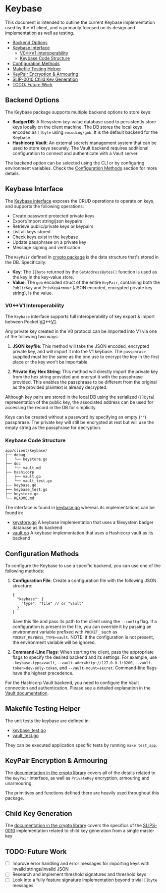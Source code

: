 # Keybase <!-- omit in toc -->

This document is intended to outline the current Keybase implementation used by the V1 client, and is primarily focused on its design and implementation as well as testing.

- [Backend Options](#backend-options)
- [Keybase Interface](#keybase-interface)
  - [V0\<-\>V1 Interoperability](#v0-v1-interoperability)
  - [Keybase Code Structure](#keybase-code-structure)
- [Configuration Methods](#configuration-methods)
- [Makefile Testing Helper](#makefile-testing-helper)
- [KeyPair Encryption \& Armouring](#keypair-encryption--armouring)
- [SLIP-0010 Child Key Generation](#slip-0010-child-key-generation)
- [TODO: Future Work](#todo-future-work)

## Backend Options

The Keybase package supports multiple backend options to store keys:

- **BadgerDB**: A filesystem key-value database used to persistently store keys locally on the client machine. The DB stores the local keys encoded as `[]byte` using `encoding/gob`. It is the default backend for the Keybase.
- **Hashicorp Vault**: An external secrets management system that can be used to store keys securely. The Vault backend requires additional configuration to connect and authenticate with a Vault server.

The backend option can be selected using the CLI or by configuring environment variables. Check the [Configuration Methods](#configuration-methods) section for more details.

## Keybase Interface

The [Keybase interface](./keybase.go) exposes the CRUD operations to operate on keys, and supports the following operations:

- Create password protected private keys
- Export/Import string/json keypairs
- Retrieve public/private keys or keypairs
- List all keys stored
- Check keys exist in the keybase
- Update passphrase on a private key
- Message signing and verification

The `KeyPair` defined in [crypto package](../../../shared/crypto) is the data structure that's stored in the DB. Specifically:

- **Key**: The `[]byte` returned by the `GetAddressBytes()` function is used as the key in the key-value store.
- **Value**: The `gob` encoded struct of the entire `KeyPair`, containing both the `PublicKey` and `PrivKeyArmour` (JSON encoded, encrypted private key string), is the value.

### V0<->V1 Interoperability

The `Keybase` interface supports full interoperability of key export & import between Pocket [V0](https://github.com/pokt-network/pocket-core)<->[V1](https://github.com/pokt-network/pocket).

Any private key created in the V0 protocol can be imported into V1 via one of the following two ways:

1. **JSON keyfile**: This method will take the JSON encoded, encrypted private key, and will import it into the V1 keybase. The `passphrase` supplied must be the same as the one use to encrypt the key in the first place or the key won't be importable.

2. **Private Key Hex String**: This method will directly import the private key from the hex string provided and encrypt it with the passphrase provided. This enables the passphrase to be different from the original as the provided plaintext is already decrypted.

Although key pairs are stored in the local DB using the serialized (`[]byte`) representation of the public key, the associated address can be used for accessing the record in the DB for simplicity.

Keys can be created without a password by specifying an empty (`""`) passphrase. The private key will still be encrypted at rest but will use the empty string as the passphrase for decryption.

### Keybase Code Structure

```
app/client/keybase/
├── debug
│   └── keystore.go
├── doc
│   └── vault.md
├── hashicorp
│   ├── vault.go
│   └── vault_test.go
├── keybase.go
├── keybase_test.go
├── keystore.go
└── README.md
```

The interface is found in [keybase.go](./keybase.go) whereas its implementations can be found in:

- [keystore.go](./keystore.go) A keybase implementation that uses a filesystem badger database as its backend
- [vault.go](./hashicorp/vault.go) A keybase implementation that uses a Hashicorp vault as its backend

## Configuration Methods

To configure the Keybase to use a specific backend, you can use one of the following methods:

1. **Configuration File**: Create a configuration file with the following JSON structure:

   ```jsonc
   {
     "keybase": {
       "type": "file" // or "vault"
     }
   }
   ```

   Save this file and pass its path to the client using the `--config` flag. If a configuration is present in the file, you can override it by passing an environment variable prefixed with `POCKET_` such as `POCKET_KEYBASE_TYPE=vault`. NOTE: if the configuration is not present, the environment variable will be ignored.

2. **Command-Line Flags**: When starting the client, pass the appropriate flags to specify the desired backend and its settings. For example, use `--keybase-type=vault`, `--vault-addr=http://127.0.0.1:8200`, `--vault-token=dev-only-token`, and `--vault-mount=secret`. Command-line flags have the highest precedence.

For the Hashicorp Vault backend, you need to configure the Vault connection and authentication. Please see a detailed explanation in the [Vault documentation](./doc/vault.md).

## Makefile Testing Helper

The unit tests the keybase are defined in:

- [keybase_test.go](./keybase_test.go)
- [vault_test.go](./vault_test.go)

They can be executed application specific tests by running `make test_app`.

## KeyPair Encryption & Armouring

The [documentation in the crypto library](../../../shared/crypto/README.md) covers all of the details related to the `KeyPair` interface, as well as `PrivateKey` encryption, armouring and unarmouring.

The primitives and functions defined there are heavily used throughout this package.

## Child Key Generation

The [documentation in the crypto library](../../../shared/crypto/README.md) covers the specifics of the [SLIPS-0010](https://github.com/satoshilabs/slips/blob/master/slip-0010.md) implementation related to child key generation from a single master key

## TODO: Future Work

- [ ] Improve error handling and error messages for importing keys with invalid strings/invalid JSON
- [ ] Research and implement threshold signatures and threshold keys
- [ ] Look into a fully feature signature implementation beyond trivial `[]byte` messages

<!-- GITHUB_WIKI: app/client/keybase -->
